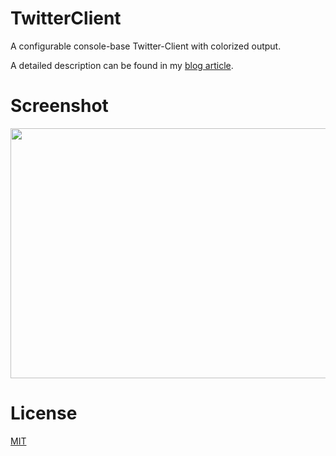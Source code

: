 # TwitterClient

A configurable console-base Twitter-Client with colorized output.

A detailed description can be found in my <a href="http://blog.brakmic.com/writing-a-console-twitter-client-in-python/" target="_blank">blog article</a>.

# Screenshot

<img src="http://fs5.directupload.net/images/151010/x5eiqjfg.png" width="600" height="400">

# License

<a href="https://github.com/brakmic/TwitterClient/blob/master/LICENSE">MIT</a>
